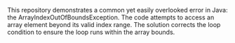 This repository demonstrates a common yet easily overlooked error in Java: the ArrayIndexOutOfBoundsException. The code attempts to access an array element beyond its valid index range. The solution corrects the loop condition to ensure the loop runs within the array bounds.